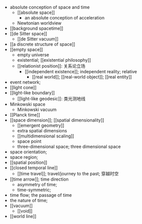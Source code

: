 - absolute conception of space and time
    - [[absolute space]]
        - an absolute conception of acceleration
    - Newtonian worldview
- [[background spacetime]]
- [[de Sitter space]]
    - [[de Sitter vacuum]]
- [[a discrete structure of space]]
- [[empty space]]
    - empty universe
    - existential; [[existential philosophy]]
    - [[relationist position]]: 关系论立场
        - [[independent existence]]; independent reality; relative
            - [[real world]]; [[real-world object]]; [[real entity]]
- event network; 
- [[light cone]]
- [[light-like boundary]]
    - [[light-like geodesic]]: 类光测地线
- Minkowski space
    - Minkowski vacuum
- [[Planck time]]
- [[space dimension]]; [[spatial dimensionality]]
    - [[emergent geometry]]
    - extra spatial dimensions
    - [[multidimensional scaling]]
    - space point
    - three-dimensional space; three dimensional space
- space orientation; 
- space region;
- [[spatial position]]
- [[closed temporal line]]
    - [[time travel]]; travel/journey to the past; 穿越时空
- [[time arrow]]; time direction
    - asymmetry of time;
    - time-symmetric;
- time flow; the passage of time
- the nature of time; 
- [[vacuum]]
    - [[void]]
- [[world line]]
